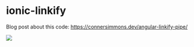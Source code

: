 # ionic-linkify

Blog post about this code: https://connersimmons.dev/angular-linkify-pipe/

<a href="https://www.loom.com/share/c30f1b5f388c4ee197c31d9a2f4b5a5b"><img style="max-width:300px;" src="https://cdn.loom.com/sessions/thumbnails/c30f1b5f388c4ee197c31d9a2f4b5a5b-with-play.gif"> </a>
